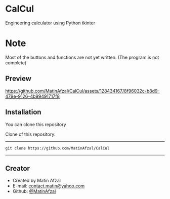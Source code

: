 # CalCul
Engineering calculator using Python tkinter

# Note
Most of the buttons and functions are not yet written.
(The program is not complete)

## Preview

https://github.com/MatinAfzal/CalCul/assets/128434167/8f96032c-b8d9-479e-9126-4b99491717f8

## Installation
You can clone this repository

Clone of this repository: 

---
    git clone https://github.com/MatinAfzal/CalCul
---

## Creator
- Created by Matin Afzal
- E-mail: contact.matin@yahoo.com
- Github: [@MatinAfzal](https://www.github.com/MatinAfzal)

